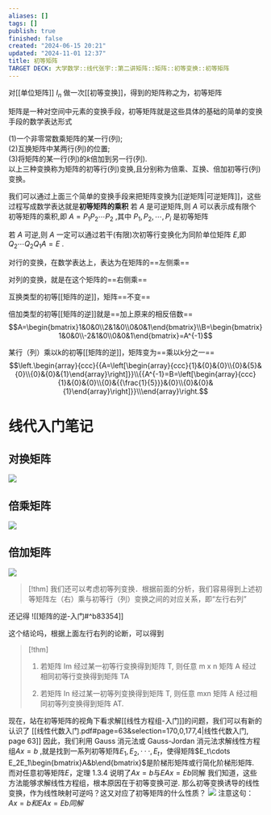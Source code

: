 ```yaml
---
aliases: []
tags: []
publish: true
finished: false
created: "2024-06-15 20:21"
updated: "2024-11-01 12:37"
title: 初等矩阵
TARGET DECK: 大学数学::线代张宇::第二讲矩阵::矩阵::初等变换::初等矩阵
---
```


对[[单位矩阵]] $\displaystyle I_{n}$ 做一次[[初等变换]]，得到的矩阵称之为，初等矩阵

矩阵是一种对空间中元素的变换手段，初等矩阵就是这些具体的基础的简单的变换手段的数学表达形式

(1)一个非零常数乘矩阵的某一行(列);  
(2)互换矩阵中某两行(列)的位置;  
(3)将矩阵的某一行(列)的$k$倍加到另一行(列).  
以上三种变换称为矩阵的初等行(列)变换,且分别称为倍乘、互换、倍加初等行(列)变换。

我们可以通过上面三个简单的变换手段来把矩阵变换为[[逆矩阵|可逆矩阵]]，这些过程写成数学表达就是**初等矩阵的乘积**
若 $A$ 是可逆矩阵,则 $A$ 可以表示成有限个初等矩阵的乘积,即 $A=P_1P_2\cdots P_2$ ,其中 $P_1,P_2,\cdots,P_i$ 是初等矩阵

若 $A$ 可逆,则 $A$ 一定可以通过若干(有限)次初等行变换化为同阶单位矩阵 $E$,即 $Q_2\cdots Q_2Q_1A=E~.$

对行的变换，在数学表达上，表达为在矩阵的==左侧乘==

对列的变换，就是在这个矩阵的==右侧乘==

互换类型的初等[[矩阵的逆]]，矩阵==不变==

倍加类型的初等[[矩阵的逆]]就是==加上原来的相反倍数==
$$A=\begin{bmatrix}1&0&0\\2&1&0\\0&0&1\end{bmatrix}\\B=\begin{bmatrix}1&0&0\\-2&1&0\\0&0&1\end{bmatrix}=A^{-1}$$

某行（列）乘以k的初等[[矩阵的逆]]，矩阵变为==乘以k分之一==
$$\left.\begin{array}{ccc}{{A=\left[\begin{array}{ccc}{1}&{0}&{0}\\{0}&{5}&{0}\\{0}&{0}&{1}\end{array}\right]}}\\{{A^{-1}=B=\left[\begin{array}{ccc}{1}&{0}&{0}\\{0}&{{\frac{1}{5}}}&{0}\\{0}&{0}&{1}\end{array}\right]}}\\\end{array}\right.$$

# 线代入门笔记

## 对换矩阵
![](https://img.hwenyi.tech/202401231143588.webp)

## 倍乘矩阵
![](https://img.hwenyi.tech/202401231144982.webp)

## 倍加矩阵
![](https://img.hwenyi.tech/202401231144990.webp)

> [!thm]
> 我们还可以考虑初等列变换．根据前面的分析，我们容易得到上述初等矩阵左（右）乘与初等行（列）变换之间的对应关系，即“左行右列”

还记得
![[矩阵的逆-入门#^b83354]]

这个结论吗，根据上面左行右列的论断，可以得到
> [!thm]
> 1. 若矩阵 Im 经过某一初等行变换得到矩阵 T, 则任意 m x n 矩阵 A 经过相同初等行变换得到矩阵 TA
> 
> 2. 若矩阵 In 经过某一初等列变换得到矩阵 T, 则任意 mxn 矩阵 A 经过相同初等列变换得到矩阵 AT.

现在，站在初等矩阵的视角下看求解[[线性方程组-入门]]的问题，我们可以有新的认识了
[[线性代数入门.pdf#page=63&selection=170,0,177,4|线性代数入门, page 63]]
因此，我们利用 Gauss 消元法或 Gauss-Jordan 消元法求解线性方程组$Ax=b$ ,就是找到一系列初等矩阵$E_1,E_2,\cdotp\cdotp\cdotp,E_t$，使得矩阵$E_t\cdots E_2E_1\begin{bmatrix}A&b\end{bmatrix}$是阶梯形矩阵或行简化阶梯形矩阵. 
而对任意初等矩阵$E$，定理 1.3.4 说明了$Ax=b$与$EAx=Eb$同解
我们知道，这些方法能够求解线性方程组，根本原因在于初等变换可逆.
那么初等变换诱导的线性变换，作为线性映射可逆吗？这又对应了初等矩阵的什么性质？
![](https://img.hwenyi.tech/202401231156908.webp)
注意这句：$\displaystyle Ax=b 和 EAx = Eb同解$
